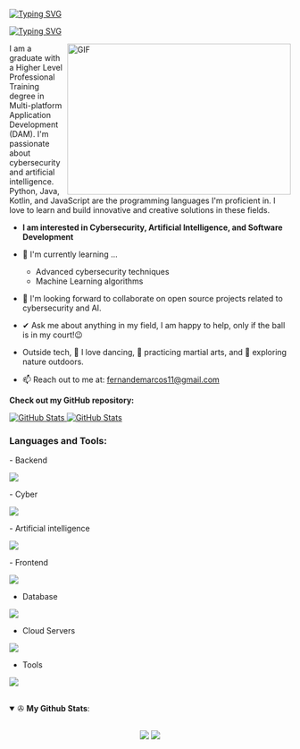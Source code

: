 <a href="https://git.io/typing-svg"><img src="https://readme-typing-svg.herokuapp.com?font=Fira+Code&weight=600&size=30&duration=3000&pause=5000&color=851c73&center=true&vCenter=true&width=1000&lines=Hi+there%2C+I'm+Marcos+Fernández" alt="Typing SVG" /></a>

<a href="https://git.io/typing-svg"><img src="https://readme-typing-svg.herokuapp.com?font=Fira+Code&weight=400&size=25&duration=3000&pause=5000&color=32A8BBFF&center=true&vCenter=true&width=1000&lines=A+passionate+frontend+and+backend+developer+from+Spain" alt="Typing SVG" /></a>

<img align="right" top="500" height="270" width="400" alt="GIF" src="https://github.com/sharif-islam96403/sharif-islam96403/blob/main/CatCode.gif">

I am a graduate with a Higher Level Professional Training degree in Multi-platform Application Development (DAM). I'm passionate about cybersecurity and artificial intelligence. Python, Java, Kotlin, and JavaScript are the programming languages I'm proficient in. I love to learn and build innovative and creative solutions in these fields.

* **I am interested in Cybersecurity, Artificial Intelligence, and Software Development**

- 🌱 I'm currently learning ...
  - Advanced cybersecurity techniques
  - Machine Learning algorithms

- 👯 I'm looking forward to collaborate on open source projects related to cybersecurity and AI.

- ✔ Ask me about anything in my field, I am happy to help, only if the ball is in my court!😉<br>

- Outside tech, 💃 I love dancing, 🥋 practicing martial arts, and 🌴 exploring nature outdoors.

- 📫 Reach out to me at: <a href="fernandemarcos11@gmail.com">fernandemarcos11@gmail.com</a>

__Check out my GitHub repository:__

<div>
  <p>
    <a href="https://github.com/mfernandez69/Geo-API.git">
      <img src="https://github-readme-stats.vercel.app/api/pin/?username=mfernandez69&repo=Geo-API&theme=gotham" alt="GitHub Stats" />
    </a>
    <a href="https://github.com/mfernandez69/ConexionFireBase.git">
      <img src="https://github-readme-stats.vercel.app/api/pin/?username=mfernandez69&repo=ConexionFireBase&theme=gotham" alt="GitHub Stats" />
    </a>
  </p>
</div>

<h3 align="left">Languages and Tools:</h3>
- Backend
<p align="left">
  <a href="https://skillicons.dev">
    <img  src="https://skillicons.dev/icons?i=kotlin,php,java,nodejs,py,spring,express,sequelize,cs,hibernate" />
  </a>
</p>
- Cyber
<p align="left">
  <a href="https://skillicons.dev">
    <img src="https://skillicons.dev/icons?i=bash,terraform,kali,kubernetes" />
  </a>
</p>
- Artificial intelligence
<p align="left">
  <a href="https://skillicons.dev">
    <img src="https://skillicons.dev/icons?i=tensorflow,pytorch" />
  </a>
</p>
- Frontend
<p align="left">
  <a href="https://skillicons.dev">
    <img src="https://skillicons.dev/icons?i=astro,js,react,svelte,tailwind" />
  </a>
</p>

- Database
<p align="left">
  <a href="https://skillicons.dev">
    <img src="https://skillicons.dev/icons?i=mongodb,mysql,firebase" />
  </a>
</p>

- Cloud Servers
<p align="left">
  <a href="https://skillicons.dev">
    <img src="https://skillicons.dev/icons?i=azure,aws,cloudflare" />
  </a>
</p>

- Tools
<p align="left">
  <a href="https://skillicons.dev">
    <img src="https://skillicons.dev/icons?i=git,github,docker,figma,vscode,postman,linux,unity,blender,idea" />
  </a>
</p>

<br/>

<details open>
 <summary> ✇ <b>My Github Stats</b>: </summary>
<br>
  
<p align = "center">
  <img src = "https://github-readme-stats.vercel.app/api?username=mfernandez69&show_icons=true&include_all_commits=true&hide_border=true&theme=gotham&include_all_commits=true&count_private=true&line_height=27">
  <img src = "https://github-readme-stats.vercel.app/api/top-langs/?username=mfernandez69&hide_border=true&theme=gotham">
</p>

</details>

